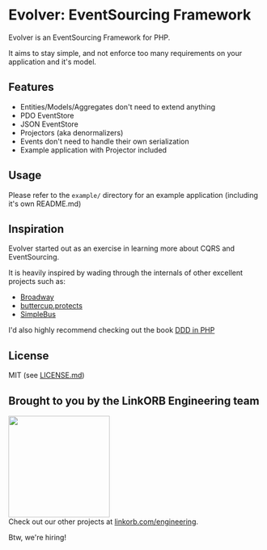 Evolver: EventSourcing Framework
================================

Evolver is an EventSourcing Framework for PHP.

It aims to stay simple, and not enforce too many requirements on your application and it's model.

## Features

* Entities/Models/Aggregates don't need to extend anything
* PDO EventStore
* JSON EventStore
* Projectors (aka denormalizers)
* Events don't need to handle their own serialization
* Example application with Projector included

## Usage

Please refer to the `example/` directory for an example application (including it's own README.md)

## Inspiration

Evolver started out as an exercise in learning more about CQRS and EventSourcing.

It is heavily inspired by wading through the internals of other excellent projects such as:

* [Broadway](https://github.com/qandidate-labs/broadway)
* [buttercup.protects](https://github.com/buttercup-php/protects)
* [SimpleBus](https://github.com/SimpleBus/)

I'd also highly recommend checking out the book [DDD in PHP](https://leanpub.com/ddd-in-php)

## License

MIT (see [LICENSE.md](LICENSE.md))

## Brought to you by the LinkORB Engineering team

<img src="http://www.linkorb.com/d/meta/tier1/images/linkorbengineering-logo.png" width="200px" /><br />
Check out our other projects at [linkorb.com/engineering](http://www.linkorb.com/engineering).

Btw, we're hiring!
